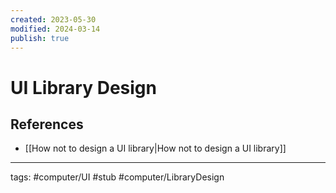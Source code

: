 ```yaml
---
created: 2023-05-30
modified: 2024-03-14
publish: true
---
```


# UI Library Design

## References
- [[How not to design a UI library|How not to design a UI library]]

---
tags: #computer/UI #stub #computer/LibraryDesign